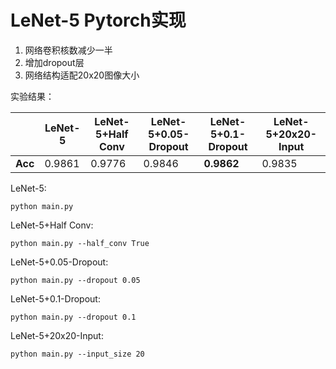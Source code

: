 # LeNet-5 Pytorch实现
1. 网络卷积核数减少一半
2. 增加dropout层
3. 网络结构适配20x20图像大小

实验结果：

|         | LeNet-5  | LeNet-5+Half Conv | LeNet-5+0.05-Dropout | LeNet-5+0.1-Dropout | LeNet-5+20x20-Input |
| ------- | ------ | --------------- | ------------------ | ----------------- | ----------------- |
| **Acc** | 0.9861 | 0.9776          | 0.9846             | **0.9862**        | 0.9835            |

LeNet-5:

`python main.py`

LeNet-5+Half Conv:

`python main.py --half_conv True`

LeNet-5+0.05-Dropout:

`python main.py --dropout 0.05`

LeNet-5+0.1-Dropout:

`python main.py --dropout 0.1`

LeNet-5+20x20-Input:

`python main.py --input_size 20`